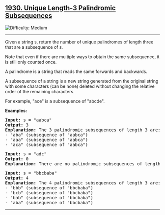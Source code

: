 
<h2><a href="https://leetcode.com/problems/unique-length-3-palindromic-subsequences/description/?envType=daily-question&envId=2025-01-04">1930. Unique Length-3 Palindromic Subsequences
</a></h2> <img src='https://img.shields.io/badge/Difficulty-Medium-orange' alt='Difficulty: Medium' /><hr>

<p>Given a string s, return the number of unique palindromes of length three that are a subsequence of s.</p>
<P>Note that even if there are multiple ways to obtain the same subsequence, it is still only counted once.</P>
<p>A palindrome is a string that reads the same forwards and backwards.</p>
<p>A subsequence of a string is a new string generated from the original string with some characters (can be none) deleted without changing the relative order of the remaining characters.</p>
<p>For example, "ace" is a subsequence of "abcde".</p>


<b>Examples:</b>

<pre>
<b>Input:</b> s = "aabca"
<b>Output:</b> 3
<b>Explanation:</b> The 3 palindromic subsequences of length 3 are:
- "aba" (subsequence of "aabca")
- "aaa" (subsequence of "aabca")
- "aca" (subsequence of "aabca")
</pre>

<pre>
<b>Input:</b> s = "adc"
<b>Output:</b> 0
<b>Explanation:</b> There are no palindromic subsequences of length 3 in "adc".
</pre>

<pre>
<b>Input:</b> s = "bbcbaba"
<b>Output:</b> 4
<b>Explanation:</b> The 4 palindromic subsequences of length 3 are:
- "bbb" (subsequence of "bbcbaba")
- "bcb" (subsequence of "bbcbaba")
- "bab" (subsequence of "bbcbaba")
- "aba" (subsequence of "bbcbaba")
</pre><hr>





